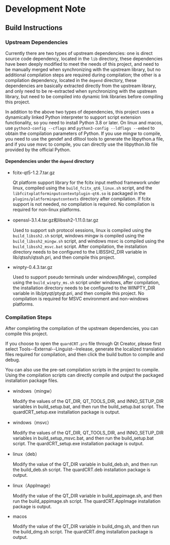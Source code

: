 # Development Note

## Build Instructions

### Upstream Dependencies

Currently there are two types of upstream dependencies: one is direct source code dependency, located in the `lib` directory, these dependencies have been deeply modified to meet the needs of this project, and need to be manually merged when synchronizing with the upstream library, but no additional compilation steps are required during compilation; the other is a compilation dependency, located in the `depend` directory, these dependencies are basically extracted directly from the upstream library, and only need to be re-extracted when synchronizing with the upstream library, but need to be compiled into dynamic link libraries before compiling this project.

In addition to the above two types of dependencies, this project uses a dynamically linked Python interpreter to support script extension functionality, so you need to install Python 3.8 or later. On linux and macos, use `python3-config --cflags` and `python3-config --ldflags --embed` to obtain the compilation parameters of Python. If you use mingw to compile, you need to use the gendef and dlltool tools to generate the libpython.a file, and if you use msvc to compile, you can directly use the libpython.lib file provided by the official Python.

#### Dependencies under the `depend` directory

- fcitx-qt5-1.2.7.tar.gz

    Qt platform support library for the fcitx input method framework under linux, compiled using the `build_fcitx_qt6_linux.sh` script, and the `libfcitxplatforminputcontextplugin-qt6.so` is packaged in the `plugins/platforminputcontexts` directory after compilation. If fcitx support is not needed, no compilation is required. No compilation is required for non-linux platforms.

- openssl-3.1.4.tar.gz和libssh2-1.11.0.tar.gz

    Used to support ssh protocol sessions, linux is compiled using the `build_libssh2.sh` script, windows mingw is compiled using the `build_libssh2_mingw.sh` script, and windows msvc is compiled using the `build_libssh2_msvc.bat` script. After compilation, the installation directory needs to be configured to the LIBSSH2_DIR variable in lib/qtssh/qtssh.pri, and then compile this project.

- winpty-0.4.3.tar.gz

    Used to support pseudo terminals under windows(Mingw), compiled using the `build_winpty_ms.sh` script under windows, after compilation, the installation directory needs to be configured to the WINPTY_DIR variable in lib/ptyqt/ptyqt.pri, and then compile this project. No compilation is required for MSVC environment and non-windows platforms.

### Compilation Steps

After completing the compilation of the upstream dependencies, you can compile this project.

If you choose to open the `quardCRT.pro` file through Qt Creator, please first select Tools--External--Linguist--lrelease, generate the localized translation files required for compilation, and then click the build button to compile and debug.

You can also use the pre-set compilation scripts in the project to compile. Using the compilation scripts can directly compile and output the packaged installation package files.

- windows（mingw）

    Modify the values of the QT_DIR, QT_TOOLS_DIR, and INNO_SETUP_DIR variables in build_setup.bat, and then run the build_setup.bat script. The quardCRT_setup.exe installation package is output.

- windows（msvc）
    
    Modify the values of the QT_DIR, QT_TOOLS_DIR, and INNO_SETUP_DIR variables in build_setup_msvc.bat, and then run the build_setup.bat script. The quardCRT_setup.exe installation package is output.

- linux（deb）

    Modify the value of the QT_DIR variable in build_deb.sh, and then run the build_deb.sh script. The quardCRT.deb installation package is output.

- linux（AppImage）

    Modify the value of the QT_DIR variable in build_appimage.sh, and then run the build_appimage.sh script. The quardCRT.AppImage installation package is output.

- macos

    Modify the value of the QT_DIR variable in build_dmg.sh, and then run the build_dmg.sh script. The quardCRT.dmg installation package is output.
    